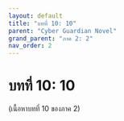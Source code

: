 ```yaml
---
layout: default
title: "บทที่ 10: 10"
parent: "Cyber Guardian Novel"
grand_parent: "ภาค 2: 2"
nav_order: 2
---
```


# บทที่ 10: 10

(เนื้อหาบทที่ 10 ของภาค 2)
